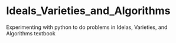 # Ideals_Varieties_and_Algorithms
Experimenting with python to do problems in Idelas, Varieties, and Algorithms textbook
